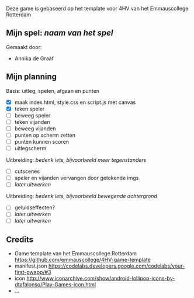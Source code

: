 Deze game is gebaseerd op het template voor 4HV van het Emmauscollege Rotterdam

## Mijn spel: *naam van het spel*
Gemaakt door:
- Annika de Graaf

## Mijn planning

Basis: uitleg, spelen, afgaan en punten
- [x] maak index.html, style.css en script.js met canvas
- [x] teken speler
- [ ] beweeg speler
- [ ] teken vijanden
- [ ] beweeg vijanden
- [ ] punten op scherm zetten
- [ ] punten kunnen scoren
- [ ] uitlegscherm

Uitbreiding: *bedenk iets, bijvoorbeeld meer tegenstanders*
- [ ] cutscenes
- [ ] speler en vijanden vervangen door getekende imgs
- [ ] *later uitwerken*

Uitbreiding: *bedenk iets, bijvoorbeeld bewegende achtergrond*
- [ ] geluidseffecten?
- [ ] *later uitwerken*
- [ ] *later uitwerken*

## Credits
- Game template van het Emmauscollege Rotterdam https://github.com/emmauscollege/4HV-game-template
- manifest.json https://codelabs.developers.google.com/codelabs/your-first-pwapp/#3
- icon http://www.iconarchive.com/show/android-lollipop-icons-by-dtafalonso/Play-Games-icon.html
- ...


